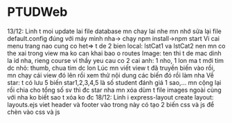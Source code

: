 # PTUDWeb
13/12: Linh t moi update lai file database mn chay lai nhe
mn nhớ sửa lại file default.config đúng với máy mình nha-> chạy npm install->npm start
Vi cai menu trang nao cung co het=> t de 2 bien local: lstCat1 va lstCat2 nen mn co the xai trong view ma ko can khai bao o routes
Image: ten thi t de mac dinh la id nha, rieng course vi thầy yeu cau co 2 cai anh: 1 nho, 1 lon ma t mới tim dc nhỏ: thumb, chua tim dc lon
Lúc mn viết view t đã truyền biến vào rồi, mn chạy cái view đó lên rồi xem thử nội dung các biến đó rồi làm nha
Về star: t có lưu 5 biến star1,2,3,4,5 là số student đánh giá 1 sao,... mn cộng lại rồi chia cho tổng số sv thì đc star nha
mn xóa dùm t file images ngoài cùng với nha ko biết sao t xóa ko đc
18/12: Linh i express-layout create layout: layouts.ejs viet header và footer vào trong này có tạo 2 biến css và js để chèn vào css và js

